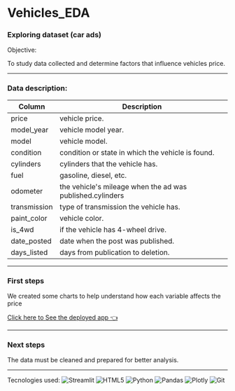 # Vehicles_EDA
###  Exploring dataset (car ads)

Objective:

To study data collected and determine  factors that influence vehicles price.

---
### Data description:
|Column      |Description                                                |
|---------   |-----------------------------------------------------------|
|price       | vehicle price.                                            |
|model_year  | vehicle model year.                                       |
|model       | vehicle model.                                            |
|condition   | condition or state in which the vehicle is found.         | 
|cylinders   | cylinders that the vehicle has.                           |
|fuel        | gasoline, diesel, etc.                                    |
|odometer    | the vehicle's mileage when the ad was published.cylinders |
|transmission| type of transmission the vehicle has.                     |
|paint_color | vehicle color.                                            |
|is_4wd      | if the vehicle has 4-wheel drive.                         |
|date_posted | date when the post was published.                         |
|days_listed | days from publication to deletion.                        |

---

### First steps
We created some charts to help understand how each variable affects the price

[Click here to See the deployed app 👈](https://vehicles-eda-42fg.onrender.com)

---
### Next steps
The data must be cleaned and prepared for better analysis.
___



Tecnologies used: 
![Streamlit](https://img.shields.io/badge/Streamlit-%23FE4B4B.svg?style=for-the-badge&logo=streamlit&logoColor=white) ![HTML5](https://img.shields.io/badge/html5-%23E34F26.svg?style=for-the-badge&logo=html5&logoColor=white) ![Python](https://img.shields.io/badge/python-3670A0?style=for-the-badge&logo=python&logoColor=ffdd54) ![Pandas](https://img.shields.io/badge/pandas-%23150458.svg?style=for-the-badge&logo=pandas&logoColor=white) ![Plotly](https://img.shields.io/badge/Plotly-%233F4F75.svg?style=for-the-badge&logo=plotly&logoColor=white) ![Git](https://img.shields.io/badge/git-%23F05033.svg?style=for-the-badge&logo=git&logoColor=white)